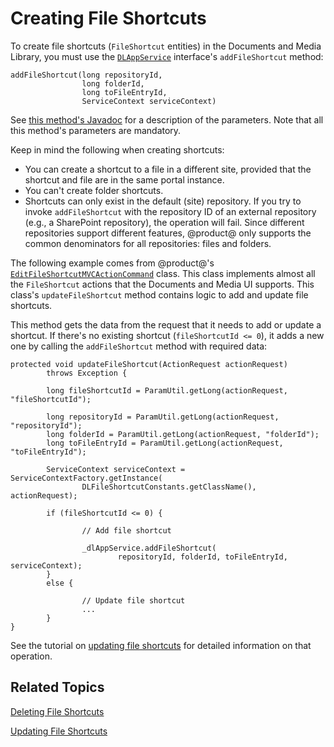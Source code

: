 # Creating File Shortcuts [](id=creating-file-shortcuts)

To create file shortcuts (`FileShortcut` entities) in the Documents and Media 
Library, you must use the 
[`DLAppService`](@platform-ref@/7.1-latest/javadocs/portal-kernel/com/liferay/document/library/kernel/service/DLAppService.html) 
interface's `addFileShortcut` method: 

    addFileShortcut(long repositoryId, 
                    long folderId, 
                    long toFileEntryId, 
                    ServiceContext serviceContext)

See 
[this method's Javadoc](@platform-ref@/7.1-latest/javadocs/portal-kernel/com/liferay/document/library/kernel/service/DLAppService.html#addFileShortcut-long-long-long-com.liferay.portal.kernel.service.ServiceContext-) 
for a description of the parameters. Note that all this method's parameters are 
mandatory. 

Keep in mind the following when creating shortcuts: 

-   You can create a shortcut to a file in a different site, provided that the 
    shortcut and file are in the same portal instance. 
-   You can't create folder shortcuts. 
-   Shortcuts can only exist in the default (site) repository. If you try to 
    invoke `addFileShortcut` with the repository ID of an external repository 
    (e.g., a SharePoint repository), the operation will fail. Since different 
    repositories support different features, @product@ only supports the common 
    denominators for all repositories: files and folders. 

The following example comes from @product@'s 
[`EditFileShortcutMVCActionCommand`](https://github.com/liferay/liferay-portal/blob/master/modules/apps/document-library/document-library-web/src/main/java/com/liferay/document/library/web/internal/portlet/action/EditFileShortcutMVCActionCommand.java) 
class. This class implements almost all the `FileShortcut` actions that the 
Documents and Media UI supports. This class's `updateFileShortcut` method 
contains logic to add and update file shortcuts. 

This method gets the data from the request that it needs to add or update a 
shortcut. If there's no existing shortcut (`fileShortcutId <= 0`), it adds a new 
one by calling the `addFileShortcut` method with required data: 

    protected void updateFileShortcut(ActionRequest actionRequest)
            throws Exception {

            long fileShortcutId = ParamUtil.getLong(actionRequest, "fileShortcutId");

            long repositoryId = ParamUtil.getLong(actionRequest, "repositoryId");
            long folderId = ParamUtil.getLong(actionRequest, "folderId");
            long toFileEntryId = ParamUtil.getLong(actionRequest, "toFileEntryId");

            ServiceContext serviceContext = ServiceContextFactory.getInstance(
                    DLFileShortcutConstants.getClassName(), actionRequest);

            if (fileShortcutId <= 0) {

                    // Add file shortcut

                    _dlAppService.addFileShortcut(
                            repositoryId, folderId, toFileEntryId, serviceContext);
            }
            else {

                    // Update file shortcut
                    ...
            }
    }

See the tutorial on 
[updating file shortcuts](liferay.com) 
for detailed information on that operation. 

## Related Topics

[Deleting File Shortcuts](/develop/tutorials/-/knowledge_base/7-1/deleting-file-shortcuts)

[Updating File Shortcuts](/develop/tutorials/-/knowledge_base/7-1/updating-file-shortcuts)
